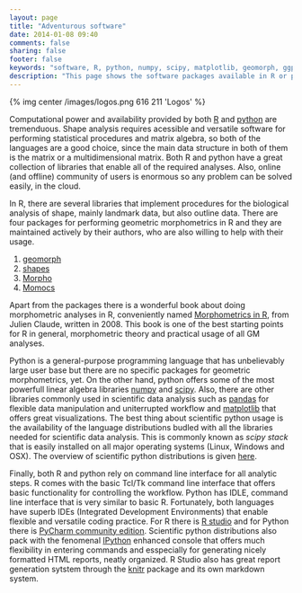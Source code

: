 ```yaml
---
layout: page
title: "Adventurous software"
date: 2014-01-08 09:40
comments: false
sharing: false
footer: false
keywords: "software, R, python, numpy, scipy, matplotlib, geomorph, ggplot2, shapes"
description: "This page shows the software packages available in R or python needed for shape analysis"
---
```


{% img center /images/logos.png 616 211 'Logos' %} 

Computational power and availability provided by both [R](http://www.r-project.org/) and [python](http://www.python.org/) are tremenduous. Shape analysis requires acessible and versatile software for performing statistical procedures and matrix algebra, so both of the languages are a good choice, since the main data structure in both of them is the matrix or a multidimensional matrix. Both R and python have a great collection of libraries that enable all of the required analyses. Also, online (and offline) community of users is enormous so any problem can be solved easily, in the cloud. 

In R, there are several libraries that implement procedures for the biological analysis of shape, mainly landmark data, but also outline data. There are four packages for performing geometric morphometrics in R and they are maintained actively by their authors, who are also willing to help with their usage.

1. [geomorph](http://cran.r-project.org/web/packages/geomorph/)
2. [shapes](http://cran.r-project.org/web/packages/shapes/index.html)
3. [Morpho](http://cran.r-project.org/web/packages/Morpho/index.html)
4. [Momocs](http://cran.r-project.org/web/packages/Momocs/index.html) 

Apart from the packages there is a wonderful book about doing morphometric analyses in R, conveniently named [Morphometrics in R](http://www.springer.com/statistics/life+sciences,+medicine+%26+health/book/978-0-387-77789-4), from Julien Claude, written in 2008. This book is one of the best starting points for R in general, morphometric theory and practical usage of all GM analyses.

Python is a general-purpose programming language that has unbelievably large user base but there are no specific packages for geometric morphometrics, yet. On the other hand, python offers some of the most powerfull linear algebra libraries [numpy](http://www.numpy.org/) and [scipy](http://scipy.org/). Also, there are other libraries commonly used in scientific data analysis such as [pandas](http://pandas.pydata.org/) for flexible data manipulation and uniterrupted workflow and [matplotlib](http://matplotlib.org/) that offers great visualizations. The best thing about scientific python usage is the availability of the language distributions budled with all the libraries needed for scientific data analysis. This is commonly known as *scipy stack* that is easily installed on all major operating systems (Linux, Windows and OSX). The overview of scientific python distributions is given [here](http://scipy.org/install.html).

Finally, both R and python rely on command line interface for all analytic steps. R comes with the basic Tcl/Tk command line interface that offers basic functionality for controlling the workflow. Python has IDLE, command line interface that is very similar to basic R. Fortunately, both languages have superb IDEs (Integrated Development Environments) that enable flexible and versatile coding practice. For R there is [R studio](http://www.rstudio.com/) and for Python there is [PyCharm community edition](http://www.jetbrains.com/pycharm/download/). Scientific python distributions also pack with the fenomenal [IPython](http://ipython.org/) enhanced console that offers much flexibility in entering commands and esspecially for generating nicely formatted HTML reports, neatly organized. R Studio also has great report generation sytstem through the [knitr](http://yihui.name/knitr/) package and its own markdown system.